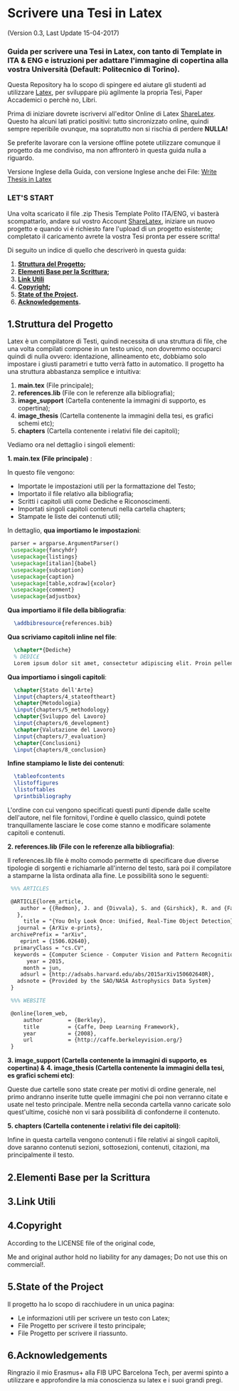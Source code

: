 # Scrivere una Tesi in Latex
(Version 0.3, Last Update 15-04-2017)

### Guida per scrivere una Tesi in Latex, con tanto di Template in ITA & ENG e istruzioni per adattare l'immagine di copertina alla vostra Università (Default: Politecnico di Torino).

Questa Repository ha lo scopo di spingere ed aiutare gli studenti ad utilizzare [Latex](https://www.latex-project.org/), per sviluppare più agilmente la propria Tesi, Paper Accademici o perchè no, Libri.

Prima di iniziare dovrete iscrivervi all'editor Online di Latex [ShareLatex](https://www.sharelatex.com?r=cd3f76de&rm=d&rs=b).
Questo ha alcuni lati pratici positivi: tutto sincronizzato online, quindi sempre reperibile ovunque, ma sopratutto non si rischia di perdere **NULLA!**

Se preferite lavorare con la versione offline potete utilizzare comunque il progetto da me condiviso, ma non affronterò in questa guida nulla a riguardo.

Versione Inglese della Guida, con versione Inglese anche dei File: [Write Thesis in Latex](https://github.com/DrewNF/Write-Thesis-in-Latex)

### LET'S START

Una volta scaricato il file .zip Thesis Template Polito ITA/ENG, vi basterà scompattarlo, andare sul vostro Account [ShareLatex](https://www.sharelatex.com?r=cd3f76de&rm=d&rs=b), iniziare un nuovo progetto e quando vi è richiesto fare l'upload di un progetto esistente; completato il caricamento avrete la vostra Tesi pronta per essere scritta!

Di seguito un indice di quello che descriverò in questa guida:

1. **[Struttura del Progetto](#1struttura-del-progetto);**
2. **[Elementi Base per la Scrittura](#2elementi-base-per-la-scrittura);**
3. **[Link Utili](#3yolo-script-usage)**
4. **[Copyright](#4copyright);**
5. **[State of the Project](#5state-of-the-project).**
6. **[Acknowledgements](#6acknowledgements).**


## 1.Struttura del Progetto

Latex è un compilatore di Testi, quindi necessita di una struttura di file, che una volta compilati compone in un testo unico, non dovremmo occuparci quindi di nulla ovvero: identazione, allineamento etc, dobbiamo solo impostare i giusti parametri e tutto verrà fatto in automatico.
Il progetto ha una struttura abbastanza semplice e intuitiva:
  1. **main.tex** (File principale);
  2. **references.lib** (File con le referenze alla bibliografia);
  3. **image_support** (Cartella contenente la immagini di supporto, es copertina);
  4. **image_thesis** (Cartella contenente la immagini della tesi, es grafici schemi etc);
  5. **chapters** (Cartella contenente i relativi file dei capitoli);

Vediamo ora nel dettaglio i singoli elementi:

  **1. main.tex (File principale)** :
  
  In questo file vengono:
  - Importate le impostazioni utili per la formattazione del Testo;
  - Importato il file relativo alla bibliografia;
  - Scritti i capitoli utili come Dediche e Riconoscimenti.
  - Importati singoli capitoli contenuti nella cartella chapters;
  - Stampate le liste dei contenuti utili;
  
  In dettaglio, **qua importiamo le impostazioni**:
  
   ```latex      
    parser = argparse.ArgumentParser()
    \usepackage{fancyhdr}
    \usepackage{listings}
    \usepackage[italian]{babel}
    \usepackage{subcaption}
    \usepackage{caption}
    \usepackage[table,xcdraw]{xcolor}
    \usepackage{comment}
    \usepackage{adjustbox}
  ```
  
   **Qua importiamo il file della bibliografia**:
  
  ```latex      
    \addbibresource{references.bib}
  ```
  
   **Qua scriviamo capitoli inline nel file**:
  
  ```latex      
    \chapter*{Dediche}
    % DEDIC£
    Lorem ipsum dolor sit amet, consectetur adipiscing elit. Proin pellentesque massa eu lacus vestibulum elementum. 
  ```
  
   **Qua importiamo i singoli capitoli**:
  
  ```latex      
    \chapter{Stato dell'Arte}
    \input{chapters/4_stateoftheart}
    \chapter{Metodologia}
    \input{chapters/5_methodology}
    \chapter{Sviluppo del Lavoro}
    \input{chapters/6_development}
    \chapter{Valutazione del Lavoro}
    \input{chapters/7_evaluation}
    \chapter{Conclusioni}
    \input{chapters/8_conclusion}
  ```
    
   **Infine stampiamo le liste dei contenuti**:
  
  ```latex      
    \tableofcontents
    \listoffigures
    \listoftables
    \printbibliography 
  ```
  
  L'ordine con cui vengono specificati questi punti dipende dalle scelte dell'autore, nel file fornitovi, l'ordine è quello classico, quindi potete tranquillamente lasciare le cose come stanno e modificare solamente capitoli e contenuti.
  
  **2. references.lib (File con le referenze alla bibliografia)**:
  
 Il references.lib file è molto comodo permette di specificare due diverse tipologie di sorgenti e richiamarle all'interno del testo, sarà poi il compilatore a stamparne la lista ordinata alla fine.
 Le possibilità sono le seguenti:
  
  
   ```latex      
    %%% ARTICLES

    @ARTICLE{lorem_article,
       author = {{Redmon}, J. and {Divvala}, S. and {Girshick}, R. and {Farhadi}, A.
      },
        title = "{You Only Look Once: Unified, Real-Time Object Detection}",
      journal = {ArXiv e-prints},
    archivePrefix = "arXiv",
       eprint = {1506.02640},
     primaryClass = "cs.CV",
     keywords = {Computer Science - Computer Vision and Pattern Recognition},
         year = 2015,
        month = jun,
       adsurl = {http://adsabs.harvard.edu/abs/2015arXiv150602640R},
      adsnote = {Provided by the SAO/NASA Astrophysics Data System}
    }

    %%% WEBSITE

    @online{lorem_web,
        author        = {Berkley},
        title         = {Caffe, Deep Learning Framework},
        year          = {2008},
        url           = {http://caffe.berkeleyvision.org/}
    }
  ```
  
 **3. image_support (Cartella contenente la immagini di supporto, es copertina) &**
 **4. image_thesis (Cartella contenente la immagini della tesi, es grafici schemi etc)**:
  
  Queste due cartelle sono state create per motivi di ordine generale, nel primo andranno inserite tutte quelle immagini che poi non verranno citate e usate nel testo principale.
  Mentre nella seconda cartella vanno caricate solo quest'ultime, cosichè non vi sarà possibilità di confonderne il contenuto.
  
 **5. chapters (Cartella contenente i relativi file dei capitoli)**:
 
 Infine in questa cartella vengono contenuti i file relativi ai singoli capitoli, dove saranno contenuti sezioni, sottosezioni, contenuti, citazioni, ma principalmente il testo.
 

## 2.Elementi Base per la Scrittura

## 3.Link Utili

## 4.Copyright

According to the LICENSE file of the original code,

Me and original author hold no liability for any damages;
Do not use this on commercial!.

## 5.State of the Project

Il progetto ha lo scopo di racchiudere in un unica pagina:
- Le informazioni utili per scrivere un testo con Latex;
- File Progetto per scrivere il testo principale;
- File Progetto per scrivere il riassunto.

## 6.Acknowledgements

Ringrazio il mio Erasmus+ alla FIB UPC Barcelona Tech, per avermi spinto a utilizzare e approfondire la mia conoscienza su latex e i suoi grandi pregi.

